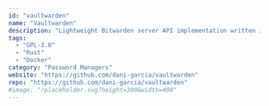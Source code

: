 ```yaml
---
id: "vaultwarden"
name: "Vaultwarden"
description: "Lightweight Bitwarden server API implementation written in Rust."
tags:
  - "GPL-3.0"
  - "Rust"
  - "Docker"
category: "Password Managers"
website: "https://github.com/dani-garcia/vaultwarden"
repo: "https://github.com/dani-garcia/vaultwarden"
#image: "/placeholder.svg?height=300&width=400"
---
```


